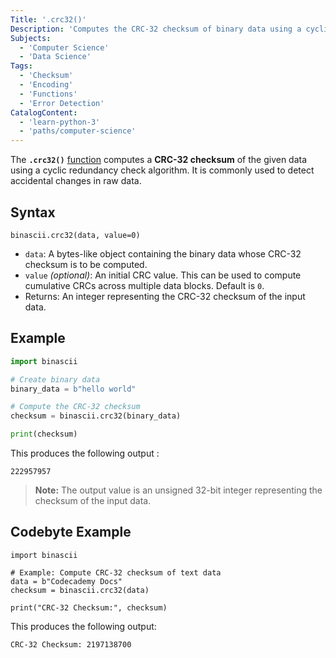 ```yaml
---
Title: '.crc32()'
Description: 'Computes the CRC-32 checksum of binary data using a cyclic redundancy check algorithm.'
Subjects:
  - 'Computer Science'
  - 'Data Science'
Tags:
  - 'Checksum'
  - 'Encoding'
  - 'Functions'
  - 'Error Detection'
CatalogContent:
  - 'learn-python-3'
  - 'paths/computer-science'
---
```


The **`.crc32()`** [function](https://docs.python.org/3/library/binascii.html#binascii.crc32) computes a **CRC-32 checksum** of the given data using a cyclic redundancy check algorithm. It is commonly used to detect accidental changes in raw data.

## Syntax

```pseudo
binascii.crc32(data, value=0)
```

- `data`: A bytes-like object containing the binary data whose CRC-32 checksum is to be computed.
- `value` _(optional)_: An initial CRC value. This can be used to compute cumulative CRCs across multiple data blocks. Default is `0`.
- Returns: An integer representing the CRC-32 checksum of the input data.

## Example

```py
import binascii

# Create binary data
binary_data = b"hello world"

# Compute the CRC-32 checksum
checksum = binascii.crc32(binary_data)

print(checksum)
```

This produces the following output :

```shell
222957957
```

> **Note:** The output value is an unsigned 32-bit integer representing the checksum of the input data.

## Codebyte Example

```codebyte/python
import binascii

# Example: Compute CRC-32 checksum of text data
data = b"Codecademy Docs"
checksum = binascii.crc32(data)

print("CRC-32 Checksum:", checksum)
```

This produces the following output:

```shell
CRC-32 Checksum: 2197138700
```

